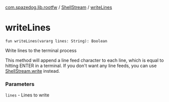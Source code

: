 [com.spazedog.lib.rootfw](../index.md) / [ShellStream](index.md) / [writeLines](.)

# writeLines

`fun writeLines(vararg lines: String): Boolean`

Write lines to the terminal process

This method will append a line feed character to each line,
which is equal to hitting ENTER in a terminal. If you don't want any
line feeds, you can use [ShellStream.write](write.md) instead.

### Parameters

`lines` - Lines to write